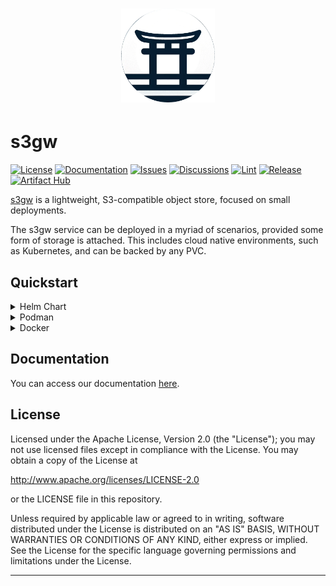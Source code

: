 <h1 align="center">
    <img alt="s3gw-logo" src="./assets/images/s3gw-tech-logo-round.png" height=150/>
</h1>

# s3gw

[![License][license-badge]][license-link]
[![Documentation][docs-badge]][docs-link]
[![Issues][issues-badge]][issues-link]
[![Discussions][discussions-badge]][discussions-link]
[![Lint][linter-badge]][linter-link]
[![Release][release-badge]][release-link]
[![Artifact Hub][chart-badge]][chart-link]

[s3gw][s3gw] is a lightweight, S3-compatible object store, focused on small
deployments.

The s3gw service can be deployed in a myriad of scenarios, provided some form
of storage is attached. This includes cloud native environments, such as
Kubernetes, and can be backed by any PVC.

## Quickstart

<details>
<summary>Helm Chart</summary>
An easy way to deploy the S3 Gateway on your Kubernetes cluster is via a Helm
chart:

```shell
helm repo add s3gw https://s3gw-tech.github.io/s3gw-charts/
helm install s3gw s3gw/s3gw --namespace s3gw-system --create-namespace \
    --set publicDomain=YOUR_DOMAIN_NAME \
    --set ui.publicDomain=YOUR_DOMAIN_NAME
```

Helm is the preferred deployment method, and will automatically use your
cluster's default storage class for the backing store. If you have Longhorn
installed already, s3gw will thus use a Longhorn PV. The above assumes
cert-manager and traefik are available, but these and other settings can
be overridden via values.yaml.

Check out the [documentation][helm-docs] for details and configuration options.
</details>

<details>
<summary>Podman</summary>

```shell
podman run --replace --name=s3gw -it -p 7480:7480 quay.io/s3gw/s3gw:latest
```

Podman deployments will use ephemeral storage inside the container by default,
which should only be used for testing purposes.  To use a directory on the
host system for storage, pass `-v/host-path:/data`.

</details>

<details>
<summary>Docker</summary>

```shell
docker pull quay.io/s3gw/s3gw:latest
```

In order to run the Docker container:

```shell
docker run -p 7480:7480 quay.io/s3gw/s3gw:latest
```

Docker deployments will use ephemeral storage inside the container by default,
which should only be used for testing purposes.  To use a directory on the
host system for storage, pass `-v /host-path:/data`.

</details>

## Documentation

You can access our documentation [here][docs-link].

## License

Licensed under the Apache License, Version 2.0 (the "License");
you may not use licensed files except in compliance with the License.
You may obtain a copy of the License at

  <http://www.apache.org/licenses/LICENSE-2.0>

or the LICENSE file in this repository.

Unless required by applicable law or agreed to in writing, software
distributed under the License is distributed on an "AS IS" BASIS,
WITHOUT WARRANTIES OR CONDITIONS OF ANY KIND, either express or implied.
See the License for the specific language governing permissions and
limitations under the License.

----

[s3gw]: https://s3gw.tech
[chart-badge]: https://img.shields.io/endpoint?url=https://artifacthub.io/badge/repository/s3gw
[chart-link]: https://artifacthub.io/packages/search?repo=s3gw
[docs-badge]: https://img.shields.io/badge/docs-s3gw-brightgreen
[docs-link]: https://docs.s3gw.tech
[issues-badge]: https://img.shields.io/github/issues/s3gw-tech/s3gw?logo=github
[issues-link]: https://github.com/s3gw-tech/s3gw/issues
[license-badge]: https://img.shields.io/github/license/s3gw-tech/s3gw
[license-link]: https://github.com/s3gw-tech/s3gw/blob/main/LICENSE
[linter-badge]: https://github.com/s3gw-tech/s3gw/actions/workflows/lint.yaml/badge.svg
[linter-link]: https://github.com/s3gw-tech/s3gw/actions/workflows/lint.yaml
[release-badge]: https://img.shields.io/github/v/release/s3gw-tech/s3gw
[release-link]: https://github.com/s3gw-tech/s3gw/releases/latest
[helm-docs]: https://docs.s3gw.tech/helm-charts/
[discussions-badge]: https://img.shields.io/github/discussions/s3gw-tech/s3gw?logo=github
[discussions-link]: https://github.com/orgs/s3gw-tech/discussions
